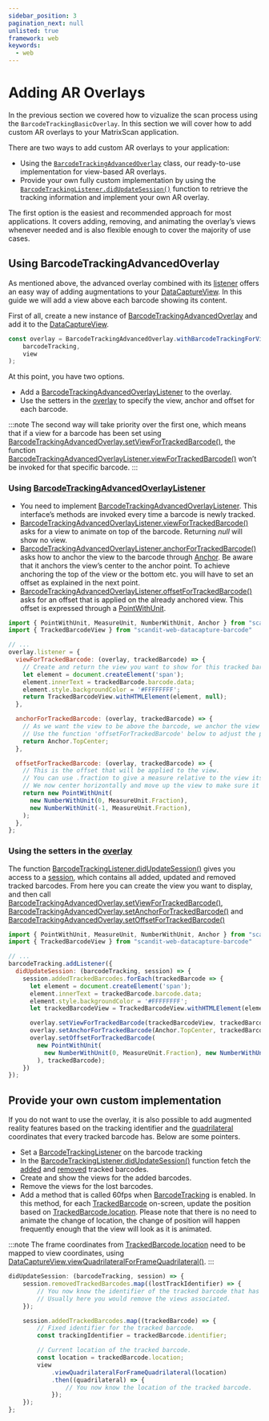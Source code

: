 ```yaml
---
sidebar_position: 3
pagination_next: null
unlisted: true
framework: web
keywords:
  - web
---
```


# Adding AR Overlays

In the previous section we covered how to vizualize the scan process using the `BarcodeTrackingBasicOverlay`. In this section we will cover how to add custom AR overlays to your MatrixScan application.

There are two ways to add custom AR overlays to your application:

- Using the [`BarcodeTrackingAdvancedOverlay`](https://docs.scandit.com/data-capture-sdk/web/barcode-capture/api/ui/barcode-tracking-advanced-overlay.html#class-scandit.datacapture.barcode.tracking.ui.BarcodeTrackingAdvancedOverlay) class, our ready-to-use implementation for view-based AR overlays.
- Provide your own fully custom implementation by using the [`BarcodeTrackingListener.didUpdateSession()`](https://docs.scandit.com/data-capture-sdk/web/barcode-capture/api/barcode-tracking-listener.html#method-scandit.datacapture.barcode.tracking.IBarcodeTrackingListener.OnSessionUpdated) function to retrieve the tracking information and implement your own AR overlay.

The first option is the easiest and recommended approach for most applications. It covers adding, removing, and animating the overlay’s views whenever needed and is also flexible enough to cover the majority of use cases.

## Using BarcodeTrackingAdvancedOverlay

As mentioned above, the advanced overlay combined with its [listener](https://docs.scandit.com/data-capture-sdk/web/barcode-capture/api/ui/barcode-tracking-advanced-overlay-listener.html#interface-scandit.datacapture.barcode.tracking.ui.IBarcodeTrackingAdvancedOverlayListener) offers an easy way of adding augmentations to your [DataCaptureView](https://docs.scandit.com/data-capture-sdk/web/core/api/ui/data-capture-view.html#class-scandit.datacapture.core.ui.DataCaptureView). In this guide we will add a view above each barcode showing its content.

First of all, create a new instance of [BarcodeTrackingAdvancedOverlay](https://docs.scandit.com/data-capture-sdk/web/barcode-capture/api/ui/barcode-tracking-advanced-overlay.html#class-scandit.datacapture.barcode.tracking.ui.BarcodeTrackingAdvancedOverlay) and add it to the
[DataCaptureView](https://docs.scandit.com/data-capture-sdk/web/core/api/ui/data-capture-view.html#class-scandit.datacapture.core.ui.DataCaptureView).

```js
const overlay = BarcodeTrackingAdvancedOverlay.withBarcodeTrackingForView(
	barcodeTracking,
	view
);
```

At this point, you have two options.

- Add a [BarcodeTrackingAdvancedOverlayListener](https://docs.scandit.com/data-capture-sdk/web/barcode-capture/api/ui/barcode-tracking-advanced-overlay-listener.html#interface-scandit.datacapture.barcode.tracking.ui.IBarcodeTrackingAdvancedOverlayListener) to the overlay.
- Use the setters in the [overlay](https://docs.scandit.com/data-capture-sdk/web/barcode-capture/api/ui/barcode-tracking-advanced-overlay.html#class-scandit.datacapture.barcode.tracking.ui.BarcodeTrackingAdvancedOverlay) to specify the view, anchor and offset for each barcode.

:::note
The second way will take priority over the first one, which means that if a view for a barcode has been set using [BarcodeTrackingAdvancedOverlay.setViewForTrackedBarcode()](https://docs.scandit.com/data-capture-sdk/web/barcode-capture/api/ui/barcode-tracking-advanced-overlay.html#method-scandit.datacapture.barcode.tracking.ui.BarcodeTrackingAdvancedOverlay.SetViewForTrackedBarcode), the function [BarcodeTrackingAdvancedOverlayListener.viewForTrackedBarcode()](https://docs.scandit.com/data-capture-sdk/web/barcode-capture/api/ui/barcode-tracking-advanced-overlay-listener.html#method-scandit.datacapture.barcode.tracking.ui.IBarcodeTrackingAdvancedOverlayListener.ViewForTrackedBarcode) won’t be invoked for that specific barcode.
:::

### Using [BarcodeTrackingAdvancedOverlayListener](https://docs.scandit.com/data-capture-sdk/web/barcode-capture/api/ui/barcode-tracking-advanced-overlay-listener.html#interface-scandit.datacapture.barcode.tracking.ui.IBarcodeTrackingAdvancedOverlayListener)

- You need to implement [BarcodeTrackingAdvancedOverlayListener](https://docs.scandit.com/data-capture-sdk/web/barcode-capture/api/ui/barcode-tracking-advanced-overlay-listener.html#interface-scandit.datacapture.barcode.tracking.ui.IBarcodeTrackingAdvancedOverlayListener). This interface’s methods are invoked every time a barcode is newly tracked.
- [BarcodeTrackingAdvancedOverlayListener.viewForTrackedBarcode()](https://docs.scandit.com/data-capture-sdk/web/barcode-capture/api/ui/barcode-tracking-advanced-overlay-listener.html#method-scandit.datacapture.barcode.tracking.ui.IBarcodeTrackingAdvancedOverlayListener.ViewForTrackedBarcode) asks for a view to animate on top of the barcode. Returning _null_ will show no view.
- [BarcodeTrackingAdvancedOverlayListener.anchorForTrackedBarcode()](https://docs.scandit.com/data-capture-sdk/web/barcode-capture/api/ui/barcode-tracking-advanced-overlay-listener.html#method-scandit.datacapture.barcode.tracking.ui.IBarcodeTrackingAdvancedOverlayListener.AnchorForTrackedBarcode) asks how to anchor the view to the barcode through [Anchor](https://docs.scandit.com/data-capture-sdk/web/core/api/anchor.html#enum-scandit.datacapture.core.Anchor 'Anchor enum'). Be aware that it anchors the view’s center to the anchor point. To achieve anchoring the top of the view or the bottom etc. you will have to set an offset as explained in the next point.
- [BarcodeTrackingAdvancedOverlayListener.offsetForTrackedBarcode()](https://docs.scandit.com/data-capture-sdk/web/barcode-capture/api/ui/barcode-tracking-advanced-overlay-listener.html#method-scandit.datacapture.barcode.tracking.ui.IBarcodeTrackingAdvancedOverlayListener.OffsetForTrackedBarcode) asks for an offset that is applied on the already anchored view. This offset is expressed through a [PointWithUnit](https://docs.scandit.com/data-capture-sdk/web/core/api/common.html#struct-scandit.datacapture.core.PointWithUnit).

```js
import { PointWithUnit, MeasureUnit, NumberWithUnit, Anchor } from "scandit-web-datacapture-core"
import { TrackedBarcodeView } from "scandit-web-datacapture-barcode"

// ...
overlay.listener = {
  viewForTrackedBarcode: (overlay, trackedBarcode) => {
    // Create and return the view you want to show for this tracked barcode. You can also return null, to have no view for this barcode.
    let element = document.createElement('span');
    element.innerText = trackedBarcode.barcode.data;
    element.style.backgroundColor = '#FFFFFFFF';
    return TrackedBarcodeView.withHTMLElement(element, null);
  },

  anchorForTrackedBarcode: (overlay, trackedBarcode) => {
    // As we want the view to be above the barcode, we anchor the view's center to the top-center of the barcode quadrilateral.
    // Use the function 'offsetForTrackedBarcode' below to adjust the position of the view by providing an offset.
    return Anchor.TopCenter;
  },

  offsetForTrackedBarcode: (overlay, trackedBarcode) => {
    // This is the offset that will be applied to the view.
    // You can use .fraction to give a measure relative to the view itself, the sdk will take care of transforming this into pixel size.
    // We now center horizontally and move up the view to make sure it's centered and above the barcode quadrilateral by half of the view's height.
    return new PointWithUnit(
      new NumberWithUnit(0, MeasureUnit.Fraction),
      new NumberWithUnit(-1, MeasureUnit.Fraction),
    );
  },
};
```

### Using the setters in the [overlay](https://docs.scandit.com/data-capture-sdk/web/barcode-capture/api/ui/barcode-tracking-advanced-overlay.html#class-scandit.datacapture.barcode.tracking.ui.BarcodeTrackingAdvancedOverlay)

The function [BarcodeTrackingListener.didUpdateSession()](https://docs.scandit.com/data-capture-sdk/web/barcode-capture/api/barcode-tracking-listener.html#method-scandit.datacapture.barcode.tracking.IBarcodeTrackingListener.OnSessionUpdated) gives you access to a
[session](https://docs.scandit.com/data-capture-sdk/web/barcode-capture/api/barcode-tracking-session.html#class-scandit.datacapture.barcode.tracking.BarcodeTrackingSession), which contains all added, updated and removed tracked barcodes. From here you can create the view you want to display, and then call [BarcodeTrackingAdvancedOverlay.setViewForTrackedBarcode()](https://docs.scandit.com/data-capture-sdk/web/barcode-capture/api/ui/barcode-tracking-advanced-overlay.html#method-scandit.datacapture.barcode.tracking.ui.BarcodeTrackingAdvancedOverlay.SetViewForTrackedBarcode), [BarcodeTrackingAdvancedOverlay.setAnchorForTrackedBarcode()](https://docs.scandit.com/data-capture-sdk/web/barcode-capture/api/ui/barcode-tracking-advanced-overlay.html#method-scandit.datacapture.barcode.tracking.ui.BarcodeTrackingAdvancedOverlay.SetAnchorForTrackedBarcode) and [BarcodeTrackingAdvancedOverlay.setOffsetForTrackedBarcode()](https://docs.scandit.com/data-capture-sdk/web/barcode-capture/api/ui/barcode-tracking-advanced-overlay.html#method-scandit.datacapture.barcode.tracking.ui.BarcodeTrackingAdvancedOverlay.SetOffsetForTrackedBarcode)

```js
import { PointWithUnit, MeasureUnit, NumberWithUnit, Anchor } from "scandit-web-datacapture-core"
import { TrackedBarcodeView } from "scandit-web-datacapture-barcode"

// ...
barcodeTracking.addListener({
  didUpdateSession: (barcodeTracking, session) => {
    session.addedTrackedBarcodes.forEach(trackedBarcode => {
      let element = document.createElement('span');
      element.innerText = trackedBarcode.barcode.data;
      element.style.backgroundColor = '#FFFFFFFF';
      let trackedBarcodeView = TrackedBarcodeView.withHTMLElement(element, null);

      overlay.setViewForTrackedBarcode(trackedBarcodeView, trackedBarcode);
      overlay.setAnchorForTrackedBarcode(Anchor.TopCenter, trackedBarcode);
      overlay.setOffsetForTrackedBarcode(
        new PointWithUnit(
          new NumberWithUnit(0, MeasureUnit.Fraction), new NumberWithUnit(-1, MeasureUnit.Fraction)
        ), trackedBarcode);
    })
});
```

## Provide your own custom implementation

If you do not want to use the overlay, it is also possible to add augmented reality features based on the tracking identifier and the [quadrilateral](https://docs.scandit.com/data-capture-sdk/web/core/api/common.html#struct-scandit.datacapture.core.Quadrilateral) coordinates that every tracked barcode has. Below are some pointers.

- Set a [BarcodeTrackingListener](https://docs.scandit.com/data-capture-sdk/web/barcode-capture/api/barcode-tracking-listener.html#interface-scandit.datacapture.barcode.tracking.IBarcodeTrackingListener) on the barcode tracking
- In the [BarcodeTrackingListener.didUpdateSession()](https://docs.scandit.com/data-capture-sdk/web/barcode-capture/api/barcode-tracking-listener.html#method-scandit.datacapture.barcode.tracking.IBarcodeTrackingListener.OnSessionUpdated) function fetch the [added](https://docs.scandit.com/data-capture-sdk/web/barcode-capture/api/barcode-tracking-session.html#property-scandit.datacapture.barcode.tracking.BarcodeTrackingSession.AddedTrackedBarcodes) and [removed](https://docs.scandit.com/data-capture-sdk/web/barcode-capture/api/barcode-tracking-session.html#property-scandit.datacapture.barcode.tracking.BarcodeTrackingSession.RemovedTrackedBarcodes) tracked barcodes.
- Create and show the views for the added barcodes.
- Remove the views for the lost barcodes.
- Add a method that is called 60fps when [BarcodeTracking](https://docs.scandit.com/data-capture-sdk/web/barcode-capture/api/barcode-tracking.html#class-scandit.datacapture.barcode.tracking.BarcodeTracking) is enabled. In this method, for each [TrackedBarcode](https://docs.scandit.com/data-capture-sdk/web/barcode-capture/api/tracked-barcode.html#class-scandit.datacapture.barcode.tracking.TrackedBarcode) on-screen, update the position based on [TrackedBarcode.location](https://docs.scandit.com/data-capture-sdk/web/barcode-capture/api/tracked-barcode.html#property-scandit.datacapture.barcode.tracking.TrackedBarcode.Location). Please note that there is no need to animate the change of location, the change of position will happen frequently enough that the view will look as it is animated.

:::note
The frame coordinates from [TrackedBarcode.location](https://docs.scandit.com/data-capture-sdk/web/barcode-capture/api/tracked-barcode.html#property-scandit.datacapture.barcode.tracking.TrackedBarcode.Location) need to be mapped to view coordinates, using
[DataCaptureView.viewQuadrilateralForFrameQuadrilateral()](https://docs.scandit.com/data-capture-sdk/web/core/api/ui/data-capture-view.html#method-scandit.datacapture.core.ui.DataCaptureView.MapFrameQuadrilateralToView).
:::

```js
didUpdateSession: (barcodeTracking, session) => {
	session.removedTrackedBarcodes.map((lostTrackIdentifier) => {
		// You now know the identifier of the tracked barcode that has been lost.
		// Usually here you would remove the views associated.
	});

	session.addedTrackedBarcodes.map((trackedBarcode) => {
		// Fixed identifier for the tracked barcode.
		const trackingIdentifier = trackedBarcode.identifier;

		// Current location of the tracked barcode.
		const location = trackedBarcode.location;
		view
			.viewQuadrilateralForFrameQuadrilateral(location)
			.then((quadrilateral) => {
				// You now know the location of the tracked barcode.
			});
	});
};
```
